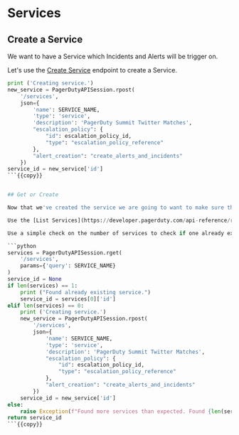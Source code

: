 # Services

## Create a Service

We want to have a Service which Incidents and Alerts will be trigger on.

Let's use the [Create Service](https://developer.pagerduty.com/api-reference/reference/REST/openapiv3.json/paths/~1services/post) endpoint to create a Service.

```python
print ('Creating service.')
new_service = PagerDutyAPISession.rpost(
    '/services',
    json={
        'name': SERVICE_NAME,
        'type': 'service',
        'description': 'PagerDuty Summit Twitter Matches',
        "escalation_policy": {
            "id": escalation_policy_id,
            "type": "escalation_policy_reference"
        },
        "alert_creation": "create_alerts_and_incidents"
    })
service_id = new_service['id']
```{{copy}}


## Get or Create

Now that we've created the service we are going to want to make sure that we don't create a new service every single time.

Use the [List Services](https://developer.pagerduty.com/api-reference/reference/REST/openapiv3.json/paths/~1services/get) endpoint to list the services.

Use a simple check on the number of services to check if one already exists.

```python
services = PagerDutyAPISession.rget(
    '/services',
    params={'query': SERVICE_NAME}
)
service_id = None
if len(services) == 1:
    print ("Found already existing service.")
    service_id = services[0]['id']
elif len(services) == 0:
    print ('Creating service.')
    new_service = PagerDutyAPISession.rpost(
        '/services',
        json={
            'name': SERVICE_NAME,
            'type': 'service',
            'description': 'PagerDuty Summit Twitter Matches',
            "escalation_policy": {
                "id": escalation_policy_id,
                "type": "escalation_policy_reference"
            },
            "alert_creation": "create_alerts_and_incidents"
        })
    service_id = new_service['id']
else:
    raise Exception(f"Found more services than expected. Found {len(services)}")
return service_id
```{{copy}}

